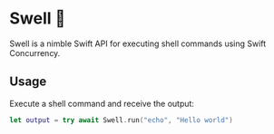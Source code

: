 # Swell 🌊

Swell is a nimble Swift API for executing shell commands using Swift Concurrency.

## Usage

Execute a shell command and receive the output:

```swift
let output = try await Swell.run("echo", "Hello world")
```
